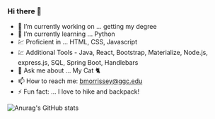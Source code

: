 ### Hi there 👋

- 🔭 I’m currently working on ... getting my degree
- 🌱 I’m currently learning ... Python 
- 💹 Proficient in ... HTML, CSS, Javascript
- 💹 Additional Tools - Java, React, Bootstrap, Materialize, Node.js, express.js, SQL, Spring Boot, Handlebars
- 💬 Ask me about ... My Cat 🐈 
- 📫 How to reach me: bmorrissey@ggc.edu
- ⚡ Fun fact: ... I love to hike and backpack!

![Anurag's GitHub stats](https://github-readme-stats.vercel.app/api?username=Bmorrissey34&theme=aura&show_icons=true)
